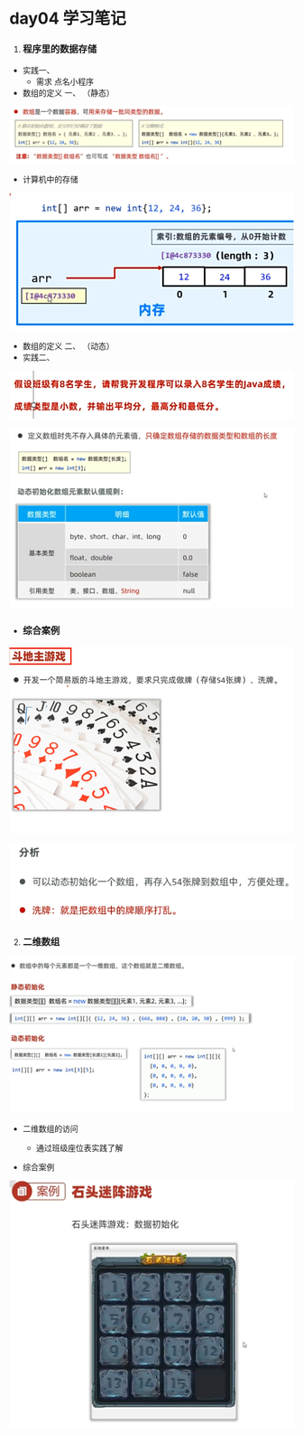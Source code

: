 # day04 学习笔记

1. ### 程序里的数据存储

- 实践一、
  - 需求 点名小程序
- 数组的定义 一、 （静态）

![image-20250317095646893](assets/image-20250317095646893.png)

- 计算机中的存储

![image-20250317100228297](assets/image-20250317100228297.png)

- 数组的定义 二、 （动态）
- 实践二、

![image-20250317100530204](assets/image-20250317100530204.png)

![image-20250317101837916](assets/image-20250317101837916.png)

- ### 综合案例

![image-20250317112333058](assets/image-20250317112333058.png)

![image-20250317112536638](assets/image-20250317112536638.png)

2. ### 二维数组

 ![image-20250317163804498](assets/image-20250317163804498.png)

- 二维数组的访问
  - 通过班级座位表实践了解

- 综合案例

![image-20250317164839798](assets/image-20250317164839798.png)